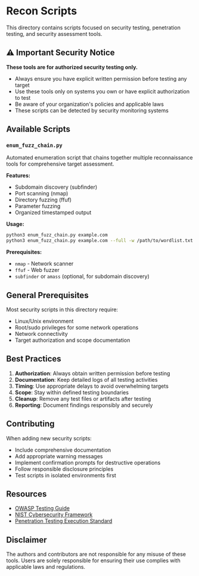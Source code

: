 # Recon Scripts

This directory contains scripts focused on security testing, penetration testing, and security assessment tools.

## ⚠️ Important Security Notice

**These tools are for authorized security testing only.**
- Always ensure you have explicit written permission before testing any target
- Use these tools only on systems you own or have explicit authorization to test
- Be aware of your organization's policies and applicable laws
- These scripts can be detected by security monitoring systems

## Available Scripts

### `enum_fuzz_chain.py`
Automated enumeration script that chains together multiple reconnaissance tools for comprehensive target assessment.

**Features:**
- Subdomain discovery (subfinder)
- Port scanning (nmap)
- Directory fuzzing (ffuf)
- Parameter fuzzing
- Organized timestamped output

**Usage:**
```bash
python3 enum_fuzz_chain.py example.com
python3 enum_fuzz_chain.py example.com --full -w /path/to/wordlist.txt
```

**Prerequisites:**
- `nmap` - Network scanner
- `ffuf` - Web fuzzer
- `subfinder` or `amass` (optional, for subdomain discovery)

## General Prerequisites

Most security scripts in this directory require:
- Linux/Unix environment
- Root/sudo privileges for some network operations
- Network connectivity
- Target authorization and scope documentation

## Best Practices

1. **Authorization**: Always obtain written permission before testing
2. **Documentation**: Keep detailed logs of all testing activities
3. **Timing**: Use appropriate delays to avoid overwhelming targets
4. **Scope**: Stay within defined testing boundaries
5. **Cleanup**: Remove any test files or artifacts after testing
6. **Reporting**: Document findings responsibly and securely

## Contributing

When adding new security scripts:
- Include comprehensive documentation
- Add appropriate warning messages
- Implement confirmation prompts for destructive operations
- Follow responsible disclosure principles
- Test scripts in isolated environments first

## Resources

- [OWASP Testing Guide](https://owasp.org/www-project-web-security-testing-guide/)
- [NIST Cybersecurity Framework](https://www.nist.gov/cyberframework)
- [Penetration Testing Execution Standard](http://www.pentest-standard.org/)

## Disclaimer

The authors and contributors are not responsible for any misuse of these tools. Users are solely responsible for ensuring their use complies with applicable laws and regulations.
